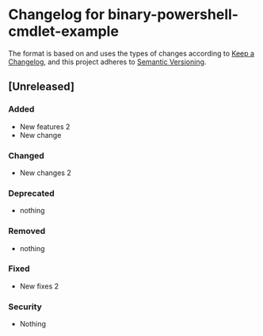 # Changelog for binary-powershell-cmdlet-example

The format is based on and uses the types of changes according to [Keep a Changelog](https://keepachangelog.com/en/1.0.0/),
and this project adheres to [Semantic Versioning](https://semver.org/spec/v2.0.0.html).

## [Unreleased]

### Added

- New features 2
- New change

### Changed

- New changes 2

### Deprecated

- nothing

### Removed

- nothing

### Fixed

- New fixes 2

### Security

- Nothing
